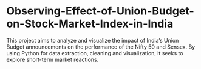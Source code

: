 # Observing-Effect-of-Union-Budget-on-Stock-Market-Index-in-India
This project aims to analyze and visualize the impact of India’s Union Budget announcements on the performance of the Nifty 50 and Sensex. By using Python for data extraction, cleaning and visualization, it seeks to explore short-term market reactions.
